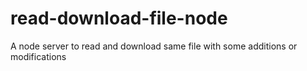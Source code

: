 # read-download-file-node
A node server to read and download same file with some additions or modifications
